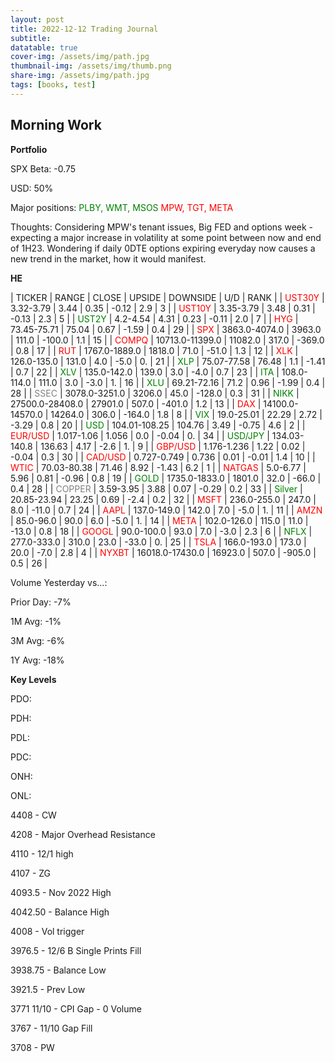 ```yaml
---
layout: post
title: 2022-12-12 Trading Journal 
subtitle: 
datatable: true
cover-img: /assets/img/path.jpg
thumbnail-img: /assets/img/thumb.png
share-img: /assets/img/path.jpg
tags: [books, test]
---
```



## Morning Work

**Portfolio**

SPX Beta: -0.75

USD: 50%

Major positions:  <span style="color:green">PLBY, WMT, MSOS</span><span style="color:red">  MPW, TGT, META</span>

Thoughts:  Considering MPW's tenant issues, Big FED and options week - expecting a major increase in volatility at some point between now and end of 1H23.  Wondering if daily 0DTE options expiring everyday now causes a new trend in the market, how it would manifest.  

**HE**


<div class="datatable-begin"></div>

| TICKER | RANGE | CLOSE | UPSIDE | DOWNSIDE | U/D | RANK |
| <span style="color:red">UST30Y</span>	| 3.32-3.79 | 3.44 | 0.35 | -0.12 | 2.9 | 3 |
| <span style="color:red">UST10Y</span>	| 3.35-3.79 | 3.48 | 0.31 | -0.13 | 2.3 | 5 |
| <span style="color:green">UST2Y</span>	| 4.2-4.54 | 4.31 | 0.23 | -0.11 | 2.0 | 7 |
| <span style="color:red">HYG</span>	| 73.45-75.71 | 75.04 | 0.67 | -1.59 | 0.4 | 29 |
| <span style="color:red">SPX</span>	| 3863.0-4074.0 | 3963.0 | 111.0 | -100.0 | 1.1 | 15 |
| <span style="color:red">COMPQ</span>	| 10713.0-11399.0 | 11082.0 | 317.0 | -369.0 | 0.8 | 17 |
| <span style="color:red">RUT</span>	| 1767.0-1889.0 | 1818.0 | 71.0 | -51.0 | 1.3 | 12 |
| <span style="color:red">XLK</span>	| 126.0-135.0 | 131.0 | 4.0 | -5.0 | 0. | 21 |
| <span style="color:green">XLP</span>	| 75.07-77.58 | 76.48 | 1.1 | -1.41 | 0.7 | 22 |
| <span style="color:green">XLV</span>	| 135.0-142.0 | 139.0 | 3.0 | -4.0 | 0.7 | 23 |
| <span style="color:green">ITA</span>	| 108.0-114.0 | 111.0 | 3.0 | -3.0 | 1. | 16 |
| <span style="color:green">XLU</span>	| 69.21-72.16 | 71.2 | 0.96 | -1.99 | 0.4 | 28 |
| <span style="color:grey">SSEC</span>	| 3078.0-3251.0 | 3206.0 | 45.0 | -128.0 | 0.3 | 31 |
| <span style="color:green">NIKK</span>	| 27500.0-28408.0 | 27901.0 | 507.0 | -401.0 | 1.2 | 13 |
| <span style="color:red">DAX</span>	| 14100.0-14570.0 | 14264.0 | 306.0 | -164.0 | 1.8 | 8 |
| <span style="color:green">VIX</span>	| 19.0-25.01 | 22.29 | 2.72 | -3.29 | 0.8 | 20 |
| <span style="color:green">USD</span>	| 104.01-108.25 | 104.76 | 3.49 | -0.75 | 4.6 | 2 |
| <span style="color:red">EUR/USD</span>	| 1.017-1.06 | 1.056 | 0.0 | -0.04 | 0. | 34 |
| <span style="color:green">USD/JPY</span>	| 134.03-140.8 | 136.63 | 4.17 | -2.6 | 1. | 9 |
| <span style="color:red">GBP/USD</span>	| 1.176-1.236 | 1.22 | 0.02 | -0.04 | 0.3 | 30 |
| <span style="color:red">CAD/USD</span>	| 0.727-0.749 | 0.736 | 0.01 | -0.01 | 1.4 | 10 |
| <span style="color:red">WTIC</span>	| 70.03-80.38 | 71.46 | 8.92 | -1.43 | 6.2 | 1 |
| <span style="color:red">NATGAS</span>	| 5.0-6.77 | 5.96 | 0.81 | -0.96 | 0.8 | 19 |
| <span style="color:green">GOLD</span>	| 1735.0-1833.0 | 1801.0 | 32.0 | -66.0 | 0.4 | 28 |
| <span style="color:grey">COPPER</span>	| 3.59-3.95 | 3.88 | 0.07 | -0.29 | 0.2 | 33 |
| <span style="color:green">Silver</span>	| 20.85-23.94 | 23.25 | 0.69 | -2.4 | 0.2 | 32 |
| <span style="color:red">MSFT</span>	| 236.0-255.0 | 247.0 | 8.0 | -11.0 | 0.7 | 24 |
| <span style="color:red">AAPL</span>	| 137.0-149.0 | 142.0 | 7.0 | -5.0 | 1. | 11 |
| <span style="color:red">AMZN</span>	| 85.0-96.0 | 90.0 | 6.0 | -5.0 | 1. | 14 |
| <span style="color:red">META</span>	| 102.0-126.0 | 115.0 | 11.0 | -13.0 | 0.8 | 18 |
| <span style="color:red">GOOGL</span>	| 90.0-100.0 | 93.0 | 7.0 | -3.0 | 2.3 | 6 |
| <span style="color:green">NFLX</span>	| 277.0-333.0 | 310.0 | 23.0 | -33.0 | 0. | 25 |
| <span style="color:red">TSLA</span>	| 166.0-193.0 | 173.0 | 20.0 | -7.0 | 2.8 | 4 |
| <span style="color:red">NYXBT</span>	| 16018.0-17430.0 | 16923.0 | 507.0 | -905.0 | 0.5 | 26 |



<div class="datatable-end"></div>

Volume Yesterday vs...: 

Prior Day: -7%

1M Avg: -1%

3M Avg: -6%

1Y Avg: -18%

**Key Levels**

PDO:

PDH:

PDL:

PDC:

ONH:

ONL:

4408 - CW

4208 - Major Overhead Resistance

4110 - 12/1 high

4107 - ZG

4093.5 - Nov 2022 High

4042.50 - Balance High

4008 - Vol trigger

3976.5 - 12/6 B Single Prints Fill

3938.75 - Balance Low

3921.5 - Prev Low

3771 11/10 - CPI Gap - 0 Volume

3767 - 11/10 Gap Fill

3708 - PW


